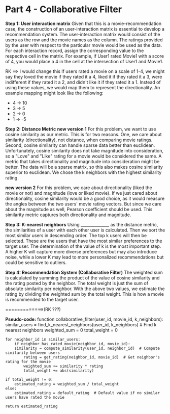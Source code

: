 # Part 4 - Collaborative Filter

**Step 1: User interaction matrix**
Given that this is a movie-recommendation case, the construction of an user-interaction matrix is essential to develop a recommendation system. The user-interaction matrix would consist of the users as the row and the movie names as the column. The ratings provided by the user with respect to the particular movie would be used as the data. For each interaction record, assign the corresponding value to the respective cell in the matrix. For example, if User1 rated Movie1 with a score of 4, you would place a 4 in the cell at the intersection of User1 and Movie1. 


RK ==> I would change this
If users rated a movie on a scale of 1-4, we might say they loved the movie if they rated it a 4, liked it if they rated it a 3, were indifferent if they rated it a 2, and didn't like it if they rated it a 1. Instead of using these values, we would map them to represent the directionality. An example mapping might look like the following:
- 4 -> 10
- 3 -> 5
- 2 -> 0
- 1 -> -5


**Step 2: Distance Metric**
**new version 1**
For this problem, we want to use cosine similarity as our metric. This is for two reasons. One, we care about similarity (directionality), not distance, when comparing movie ratings. Second, cosine similarity can handle sparse data better than euclidean. Unfortunately, cosine similarity does not take magnitude into consideration, so a "Love" and "Like" rating for a movie would be considered the same. A metric that takes directionality and magnitude into consideration might be better. The data will be a sparse matrix, so this also makes cosine similarity superior to euclidean. We chose the k neighbors with the highest similarity rating.



**new version 2**
For this problem, we care about directionality (liked the movie or not) and magnitude (love or liked movie). If we just cared about directionality, cosine similarity would be a good choice, as it would measure the angles between the two users' movie rating vectors. But since we care about the magnitude as well, Pearson coefficient should be used. This similarity metric captures both directionality and magnitude.



**Step 3: K-nearest neighbors**
Using ______________ as the distance metric, the similarities of a user with each other user is calculated. Then we sort the most similar users in descending order. The top k users will then be selected. These are the users that have the most similar preferences to the target user. The determination of the value of k is the most important step. A higher K will capture more diverse preferences but may also introduce noise, while a lower K may lead to more personalized recommendations but could be sensitive to outliers.


**Step 4: Recommendation System (Collaborative Filter)**
The weighted sum is calculated by summing the product of the value of cosine similarity and the rating posted by the neighbor. The total weight is just the sum of absolute similarity per neighbor. With the above two values, we estimate the rating by dividing the weighted sum by the total weight. This is how a movie is recommended to the target user.

=============>(RK ???)



**Pseudo-code:**
function collaborative_filter(user_id, movie_id, k_neighbors):
    similar_users = find_k_nearest_neighbors(user_id, k_neighbors)  # Find k nearest neighbors
    weighted_sum = 0
    total_weight = 0
    
    for neighbor_id in similar_users:
        if neighbor_has_rated_movie(neighbor_id, movie_id):
      	similarity = compute_similarity(user_id, neighbor_id)  # Compute similarity between users
            rating = get_rating(neighbor_id, movie_id)  # Get neighbor's rating for the movie
            weighted_sum += similarity * rating
            total_weight += abs(similarity)
    
    if total_weight != 0:
        estimated_rating = weighted_sum / total_weight
    else:
        estimated_rating = default_rating  # Default value if no similar users have rated the movie
    
    return estimated_rating
